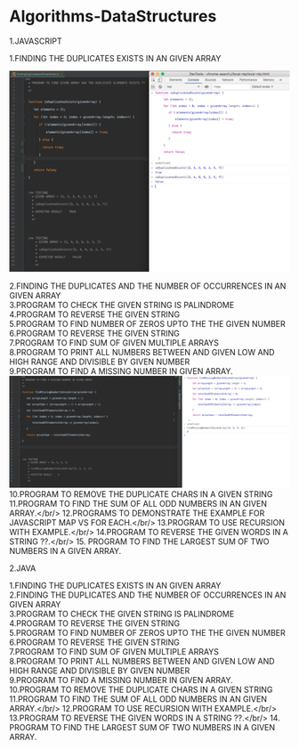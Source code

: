 # Algorithms-DataStructures

1.JAVASCRIPT 

1.FINDING THE DUPLICATES EXISTS IN AN GIVEN ARRAY <br />

![alt text](https://github.com/GaneshMadhuDev/Algorithms-DataStructures/blob/master/JAVASCRIPT/Test/ScreenShots/isDuplicatesExists.png?raw=true)

2.FINDING THE DUPLICATES AND THE NUMBER OF OCCURRENCES IN AN GIVEN ARRAY <br />
3.PROGRAM TO CHECK  THE GIVEN STRING IS PALINDROME <br />
4.PROGRAM TO REVERSE THE GIVEN STRING <br />
5.PROGRAM TO FIND NUMBER OF ZEROS UPTO THE THE GIVEN NUMBER <br />
6.PROGRAM TO REVERSE THE GIVEN STRING <br/>
7.PROGRAM TO FIND SUM OF GIVEN MULTIPLE ARRAYS <br/>
8.PROGRAM TO PRINT ALL NUMBERS BETWEEN AND GIVEN LOW AND HIGH RANGE AND DIVISIBLE BY GIVEN NUMBER <br/>
9.PROGRAM TO FIND A MISSING NUMBER IN GIVEN ARRAY. <br/>
![alt text](https://github.com/GaneshMadhuDev/Algorithms-DataStructures/blob/master/JAVASCRIPT/Test/ScreenShots/findMissingNumberInGivenArray.png?raw=true)
10.PROGRAM TO REMOVE THE DUPLICATE CHARS IN A GIVEN STRING <br/>
11.PROGRAM TO FIND THE SUM OF ALL ODD NUMBERS IN AN GIVEN ARRAY.</br/>
12.PROGRAMS TO DEMONSTRATE THE EXAMPLE FOR JAVASCRIPT MAP VS FOR EACH.</br/>
13.PROGRAM TO USE RECURSION WITH EXAMPLE.</br/>
14.PROGRAM TO REVERSE THE GIVEN WORDS IN A STRING ??.</br/>
15. PROGRAM TO FIND THE LARGEST SUM OF TWO NUMBERS IN A GIVEN ARRAY. </br>


2.JAVA

1.FINDING THE DUPLICATES EXISTS IN AN GIVEN ARRAY <br />
2.FINDING THE DUPLICATES AND THE NUMBER OF OCCURRENCES IN AN GIVEN ARRAY <br />
3.PROGRAM TO CHECK  THE GIVEN STRING IS PALINDROME <br />
4.PROGRAM TO REVERSE THE GIVEN STRING <br />
5.PROGRAM TO FIND NUMBER OF ZEROS UPTO THE THE GIVEN NUMBER <br />
6.PROGRAM TO REVERSE THE GIVEN STRING <br/>
7.PROGRAM TO FIND SUM OF GIVEN MULTIPLE ARRAYS <br/>
8.PROGRAM TO PRINT ALL NUMBERS BETWEEN AND GIVEN LOW AND HIGH RANGE AND DIVISIBLE BY GIVEN NUMBER <br/>
9.PROGRAM TO FIND A MISSING NUMBER IN GIVEN ARRAY. <br/>
10.PROGRAM TO REMOVE THE DUPLICATE CHARS IN A GIVEN STRING <br/>
11.PROGRAM TO FIND THE SUM OF ALL ODD NUMBERS IN AN GIVEN ARRAY.</br/>
12.PROGRAM TO USE RECURSION WITH EXAMPLE.</br/>
13.PROGRAM TO REVERSE THE GIVEN WORDS IN A STRING ??.</br/>
14. PROGRAM TO FIND THE LARGEST SUM OF TWO NUMBERS IN A GIVEN ARRAY. </br>